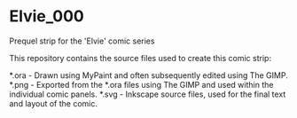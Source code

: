 Elvie_000
=========

Prequel strip for the 'Elvie' comic series

This repository contains the source files used to create this comic strip:

*.ora - Drawn using MyPaint and often subsequently edited using The GIMP.
*.png - Exported from the *.ora files using The GIMP and used within the individual comic panels.
*.svg - Inkscape source files, used for the final text and layout of the comic.

